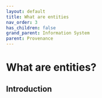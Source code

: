 ```yaml
---
layout: default
title: What are entities
nav_order: 3
has_children: false
grand_parent: Information System
parent: Provenance
---
```

# What are entities?

## Introduction

